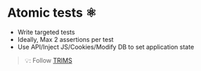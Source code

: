 # Atomic tests ⚛️

- Write targeted tests
- Ideally, Max 2 assertions per test
- Use API/Inject JS/Cookies/Modify DB to set application state

> 💡: Follow [TRIMS](https://automationintesting.com/2019/08/trims-automation-in-testing-strategy.html)